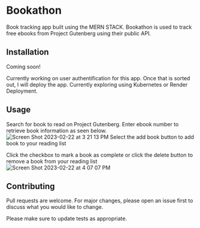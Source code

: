 # Bookathon
 Book tracking app built using the MERN STACK. Bookathon is used to track free ebooks from Project Gutenberg using their public API. 
 
 
 ## Installation
 Coming soon!
 
 Currently working on user authentification for this app. Once that is sorted out, I will deploy the app. Currently exploring using Kubernetes or Render Deployment.
 
 ## Usage
 Search for book to read on Project Gutenberg.
 Enter ebook number to retrieve book information as seen below.
 ![Screen Shot 2023-02-22 at 3 21 13 PM](https://user-images.githubusercontent.com/48067557/220750043-3f138ca0-91cc-4fa9-a9f3-4d557383b934.png)
 Select the add book button to add book to your reading list

Click the checkbox to mark a book as complete or click the delete button to remove a book from your reading list
 ![Screen Shot 2023-02-22 at 4 07 07 PM](https://user-images.githubusercontent.com/48067557/220759254-90f07354-ddd8-4b3a-98cc-c442bbfc01dd.png)

 
 ## Contributing

Pull requests are welcome. For major changes, please open an issue first
to discuss what you would like to change.

Please make sure to update tests as appropriate.
